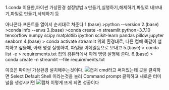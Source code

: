 1.conda 이용한,파이썬 가상환경 설정방법
a 만들기,실행하기,해제하기,파일로 내보내기,파일로 만들기,삭제하기 등


아나콘다 프론트를 열어서 순서대로 쳐준다
1.(base) >python --version
2.(base) >conda info --envs
3.(base) >conda create -n streamlit python=3.7.10 tensorflow numpy scipy matplotlib ipython scikit-learn pandas pillow jupyter seaborn
4.(base) > conda activate streamlit
위의 환경대로, 다른 컴에 똑같이 설치하고 싶을때, 아래 명령 실행하여, 파일을 이메일등으로 보내고
5.(base) > conda list -e > requirements.txt
집의 컴퓨터에서 아래 명령 실행해 준다.
6.(base) > conda create -n streamlit --file requirements.txt

이것은 파이썬 가상환경 설치해주는것이다.
![캡처](https://user-images.githubusercontent.com/78473055/110298675-358eb180-8038-11eb-8e85-410ded033933.PNG)
cmd라고 써져있는데 곳을 클릭하면 Select Default Shell 이라는것을 눌러 Command prompt 클릭하고 새로운 터미널을 생성시키면 ![캡처](https://user-images.githubusercontent.com/78473055/110299214-bfd71580-8038-11eb-9576-7137e3112bd8.PNG)
이렇게 뜨게 되면 성공이다
